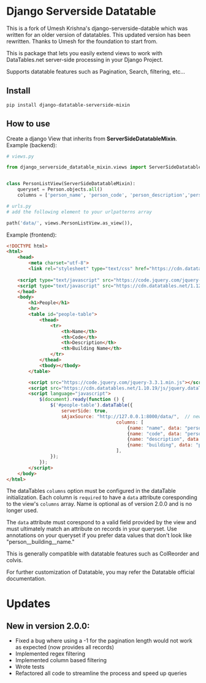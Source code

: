 # Django Serverside Datatable

This is a fork of Umesh Krishna's django-serverside-datable which was written for an older version of datatables. This updated version has been rewritten. Thanks to Umesh for the foundation to start from.

This is  package that lets you easily extend views to work with DataTables.net server-side processing in your Django Project.

Supports datatable features such as Pagination, Search, filtering, etc...

## Install

```
pip install django-datatable-serverside-mixin
```


## How to use

Create a django View that inherits from  **ServerSideDatatableMixin**.
Example (backend):

```python
# views.py

from django_serverside_datatable_mixin.views import ServerSideDatatableMixin


class PersonListView(ServerSideDatatableMixin):
	queryset = Person.objects.all()
	columns = ['person_name', 'person_code', 'person_description','person__building__name']
```
```python
# urls.py
# add the following element to your urlpatterns array

path('data/', views.PersonListView.as_view()), 

```

Example (frontend):

```html
<!DOCTYPE html>
<html>
	<head>
		<meta charset="utf-8">
		<link rel="stylesheet" type="text/css" href="https://cdn.datatables.net/1.12.1/css/jquery.dataTables.min.css"/>
 
	<script type="text/javascript" src="https://code.jquery.com/jquery-3.6.0.min.js"></script>
	<script type="text/javascript" src="https://cdn.datatables.net/1.12.1/js/jquery.dataTables.min.js"></script>
	</head>
	<body>
		<h1>People</h1>
		<hr>
		<table id="people-table">
			<thead>
				<tr>
					<th>Name</th>
					<th>Code</th>
					<th>Description</th>
					<th>Building Name</th>
				</tr>
			</thead>
			<tbody></tbody>
		</table>

		<script src="https://code.jquery.com/jquery-3.3.1.min.js"></script>
		<script src="https://cdn.datatables.net/1.10.19/js/jquery.dataTables.min.js"></script>
		<script language="javascript">
			$(document).ready(function () {
				$('#people-table').dataTable({
					serverSide: true,
					sAjaxSource: "http://127.0.0.1:8000/data/",  // new url
                                        columns: [
                                            {name: "name", data: "person_name"},
                                            {name: "code", data: "person_code"},
                                            {name: "description", data: "person_description"},
											{name: "building", data: "person__building__name"},
                                        ],
				});
			});
		</script>
	</body>
</html>
```
The dataTables `columns` option must be configured in the dataTable initialization. Each column is `required` to have a `data` attribute coresponding to the view's `columns` array. Name is optional as of version 2.0.0 and is no longer used.

The `data` attribute must corespond to a valid field provided by the view and must ultimately match an attribute on records in your queryset. Use annotations on your queryset if you prefer data values that don't look like "person__building__name."

This is generally compatible with datatable features such as ColReorder and colvis.

For further customization of Datatable, you may refer the Datatable official documentation.

# Updates
## New in version 2.0.0:
- Fixed a bug where using a -1 for the pagination length would not work as expected (now provides all records)
- Implemented regex filtering
- Implemented column based filtering
- Wrote tests
- Refactored all code to streamline the process and speed up queries